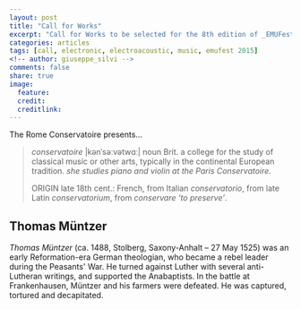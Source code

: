 ```yaml
---
layout: post
title: "Call for Works"
excerpt: "Call for Works to be selected for the 8th edition of _EMUFest_"
categories: articles
tags: [call, electronic, electroacoustic, music, emufest 2015]
<!-- author: giuseppe_silvi -->
comments: false
share: true
image:
  feature: 
  credit: 
  creditlink: 
---
```


The Rome Conservatoire presents… 

> *conservatoire* |kənˈsəːvətwɑː|
> noun Brit.
> a college for the study of classical music or other arts, typically in the continental European tradition.
> _she studies piano and violin at the Paris Conservatoire._
>
> ORIGIN late 18th cent.: French, from Italian *conservatorio*, from late Latin *conservatorium*,
> from *conservare ‘to preserve’*.

## Thomas Müntzer

*Thomas Müntzer* (ca. 1488, Stolberg, Saxony-Anhalt – 27 May 1525) was an early Reformation-era German theologian, who became a rebel leader during the Peasants' War. He turned against Luther with several anti-Lutheran writings, and supported the Anabaptists. In the battle at Frankenhausen, Müntzer and his farmers were defeated. He was captured, tortured and decapitated.